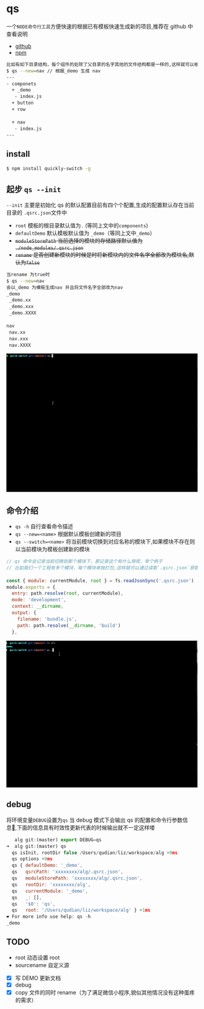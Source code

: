 # qs

一个`NODE命令行工具`方便快速的根据已有模板快速生成新的项目,推荐在 github 中查看说明

- [github](https://github.com/advence-liz/quick-switch)
- [npm](https://www.npmjs.com/package/quickly-switch)

```bash
比如有如下目录结构，每个组件的处除了父目录的名字其他的文件结构都是一样的,这样就可以根据 qs 命令快速的创建新的组件
$ qs --new=nav // 根据_demo 生成 nav
---
- componets
  + _demo
   - index.js
  + button
  + row

  + nav
   - index.js
---
```

## install

```bash
$ npm install quickly-switch -g
```

## 起步 `qs --init`

`--init` 主要是初始化 qs 的默认配置目前有四个个配置,生成的配置默认存在当前目录的 `.qsrc.json`文件中

- `root` 模板的根目录默认值为`.` (等同上文中的`components`)
- `defaultDemo` 默认模板默认值为 `_demo`（等同上文中`_demo`）
- ~~`moduleStorePath` 当前选择的模块的存储路径默认值为 `./node_modules/.qsrc.json`~~
- ~~`rename` 是否创建新模块的时候是时将新模块内的文件名字全部改为模块名,默认为`false`~~

```bash
当rename 为true时
$ qs --new=nav
会以_demo 为模板生成nav 并且将文件名字全部改为nav
_demo
 _demo.xx
 _demo.xxx
 _demo.XXXX

nav
 nav.xx
 nav.xxx
 nav.XXXX
```

![](img/qsinit.gif)

## 命令介绍

- `qs -h` 自行查看命令描述
- `qs --new=<name>` 根据默认模板创建新的项目
- `qs --switch=<name>` 将当前模块切换到对应名称的模块下,如果模块不存在则以当前模块为模板创建新的模块

```js
// qs 命令会记录当前切换到那个模块下，那记录这个有什么用呢，举个例子
// 比如我们一个工程有多个模块，每个模块单独打包,这样就可以通过读取`.qsrc.json`获取当前模块动态打包

const { module: currentModule, root } = fs.readJsonSync('.qsrc.json')
module.exports = {
  entry: path.resolve(root, currentModule),
  mode: 'development',
  context: __dirname,
  output: {
    filename: 'bundle.js',
    path: path.resolve(__dirname, 'build')
  },
```

![](img/qsnew.gif)

## debug

将环境变量`DEBUG`设置为`qs` 当 debug 模式下会输出 qs 的配置和命令行参数信息,下面的信息具有时效性更新代表的时候输出就不一定这样喽

```js
   alg git:(master) export DEBUG=qs
➜  alg git:(master) qs
  qs isInit, rootDir false /Users/qudian/liz/workspace/alg +0ms
  qs options +0ms
  qs { defaultDemo: '_demo',
  qs   qsrcPath: 'xxxxxxxx/alg/.qsrc.json',
  qs   moduleStorePath: 'xxxxxxxx/alg/.qsrc.json',
  qs   rootDir: 'xxxxxxxx/alg',
  qs   currentModule: '_demo',
  qs   _: [],
  qs   '$0': 'qs',
  qs   root: '/Users/qudian/liz/workspace/alg' } +1ms
❤️ For more info use help: qs -h
_demo
```

## TODO

- root 动态设置 root
- sourcename 自定义源
- [x] 写 DEMO 更新文档
- [x] debug
- [x] copy 文件的同时 rename（为了满足微信小程序,貌似其他情况没有这种蛋疼的需求）
